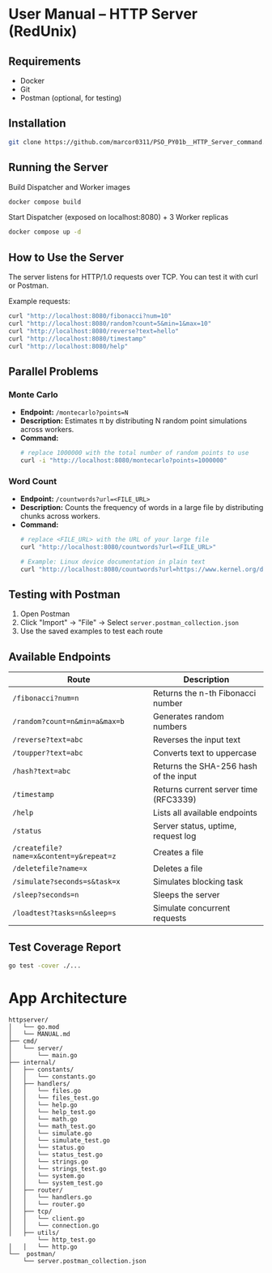 # User Manual – HTTP Server (RedUnix)

## Requirements
- Docker
- Git
- Postman (optional, for testing)

## Installation

```bash
git clone https://github.com/marcor0311/PSO_PY01b__HTTP_Server_command.git
```

## Running the Server

Build Dispatcher and Worker images
```bash
docker compose build
```

Start Dispatcher (exposed on localhost:8080) + 3 Worker replicas
```bash
docker compose up -d
```

## How to Use the Server

The server listens for HTTP/1.0 requests over TCP. You can test it with curl or Postman.

Example requests:

```bash
curl "http://localhost:8080/fibonacci?num=10"
curl "http://localhost:8080/random?count=5&min=1&max=10"
curl "http://localhost:8080/reverse?text=hello"
curl "http://localhost:8080/timestamp"
curl "http://localhost:8080/help"
```


## Parallel Problems

### Monte Carlo 
- **Endpoint:** `/montecarlo?points=N`
- **Description:** Estimates π by distributing N random point simulations across workers.
- **Command:**
  ```bash
  # replace 1000000 with the total number of random points to use
  curl -i "http://localhost:8080/montecarlo?points=1000000"
  ```

### Word Count
- **Endpoint:** `/countwords?url=<FILE_URL>`
- **Description:** Counts the frequency of words in a large file by distributing chunks across workers.
- **Command:**
  ```bash
  # replace <FILE_URL> with the URL of your large file
  curl "http://localhost:8080/countwords?url=<FILE_URL>"
  ```
  ```bash
  # Example: Linux device documentation in plain text
  curl "http://localhost:8080/countwords?url=https://www.kernel.org/doc/Documentation/admin-guide/devices.txt"
  ```


## Testing with Postman

1. Open Postman
2. Click "Import" → "File" → Select `server.postman_collection.json`
3. Use the saved examples to test each route

## Available Endpoints

| Route                                   | Description                                |
| --------------------------------------- | ------------------------------------------ |
| `/fibonacci?num=n`                      | Returns the n-th Fibonacci number          |
| `/random?count=n&min=a&max=b`           | Generates random numbers                   |
| `/reverse?text=abc`                     | Reverses the input text                    |
| `/toupper?text=abc`                     | Converts text to uppercase                 |
| `/hash?text=abc`                        | Returns the SHA-256 hash of the input      |
| `/timestamp`                            | Returns current server time (RFC3339)      |
| `/help`                                 | Lists all available endpoints              |
| `/status`                               | Server status, uptime, request log         |
| `/createfile?name=x&content=y&repeat=z` | Creates a file                             |
| `/deletefile?name=x`                    | Deletes a file                             |
| `/simulate?seconds=s&task=x`            | Simulates blocking task                    |
| `/sleep?seconds=n`                      | Sleeps the server                          |
| `/loadtest?tasks=n&sleep=s`             | Simulate concurrent requests               |


## Test Coverage Report

```bash
go test -cover ./...
```

# App Architecture 
```
httpserver/
│   └── go.mod
│   └── MANUAL.md
├── cmd/
│   └── server/
│       └── main.go
├── internal/
│   ├── constants/
│   │   └── constants.go
│   ├── handlers/
│   │   └── files.go
│   │   └── files_test.go
│   │   └── help.go
│   │   └── help_test.go
│   │   └── math.go
│   │   └── math_test.go
│   │   └── simulate.go
│   │   └── simulate_test.go
│   │   └── status.go
│   │   └── status_test.go
│   │   └── strings.go
│   │   └── strings_test.go
│   │   └── system.go
│   │   └── system_test.go
│   ├── router/
│   │   └── handlers.go
│   │   └── router.go
│   ├── tcp/
│   │   └── client.go
│   │   └── connection.go
│   ├── utils/
        └── http_test.go
│   │   └── http.go
└──  postman/
    └── server.postman_collection.json

```
